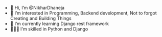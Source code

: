 - 👋 Hi, I’m @NikharDhaneja
- 👀 I’m interested in Programming, Backend development, Not to forgot Creating and Building Things
- 🌱 I’m currently learning Django rest framework 
- 🤹🏻‍♂️ I'm skilled in Python and Django

<!---
NikharDhaneja/NikharDhaneja is a ✨ special ✨ repository because its `README.md` (this file) appears on your GitHub profile.
You can click the Preview link to take a look at your changes.
--->
